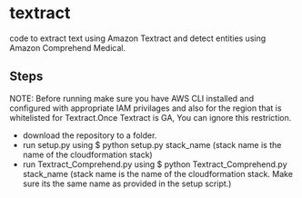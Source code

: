 # textract
code to extract text using Amazon Textract and detect entities using Amazon Comprehend Medical.
## Steps
NOTE: Before running make sure you have AWS CLI installed and configured with appropriate IAM privilages and also for the region that is whitelisted for Textract.Once Textract is GA, You can ignore this restriction.  
* download the repository to a folder.
* run setup.py using $ python setup.py stack_name (stack name is the name of the cloudformation stack)
* run Textract_Comprehend.py using $ python Textract_Comprehend.py stack_name (stack name is the name of the cloudformation stack. Make sure its the same name as provided in the setup script.)
